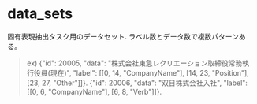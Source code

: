 # data_sets

固有表現抽出タスク用のデータセット. 
ラベル数とデータ数で複数パターンある。

> ex)
> {"id": 20005, "data": "株式会社東急レクリエーション取締役常務執行役員(現在)", "label": [[0, 14, "CompanyName"], [14, 23, "Position"], [23, 27, "Other"]]}. 
> {"id": 20006, "data": "双日株式会社入社", "label": [[0, 6, "CompanyName"], [6, 8, "Verb"]]}. 
